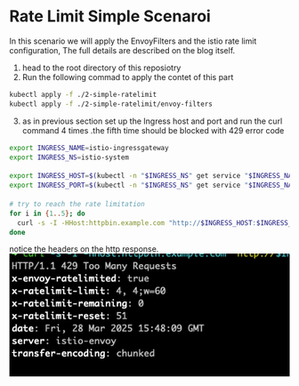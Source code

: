 # Rate Limit Simple Scenaroi

In this scenario we will apply the EnvoyFilters and the istio rate limit configuration,
The full details are described on the blog itself.

1. head to the root directory of this reposiotry
2. Run the following commad to apply the contet of this part

```sh
kubectl apply -f ./2-simple-ratelimit
kubectl apply -f ./2-simple-ratelimit/envoy-filters
```

3. as in previous section set up the Ingress host and port and run the curl command 4 times .the fifth time should be blocked with 429 error code 

```sh
export INGRESS_NAME=istio-ingressgateway
export INGRESS_NS=istio-system

export INGRESS_HOST=$(kubectl -n "$INGRESS_NS" get service "$INGRESS_NAME" -o jsonpath='{.status.loadBalancer.ingress[0].ip}')
export INGRESS_PORT=$(kubectl -n "$INGRESS_NS" get service "$INGRESS_NAME" -o jsonpath='{.spec.ports[?(@.name=="http2")].port}')

# try to reach the rate limitation
for i in {1..5}; do
  curl -s -I -HHost:httpbin.example.com "http://$INGRESS_HOST:$INGRESS_PORT/status/200"
done

```
notice the headers on the http response.
![alt text](image.png)


